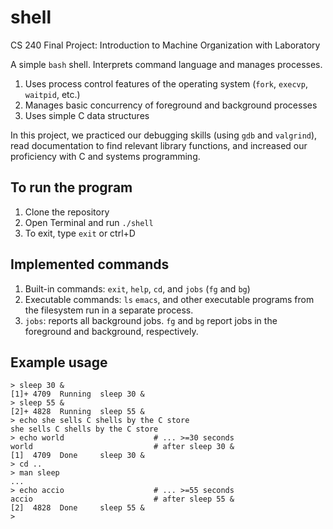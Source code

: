 # shell
CS 240 Final Project: Introduction to Machine Organization with Laboratory

A simple `bash` shell. Interprets command language and manages processes.
  1) Uses process control features of the operating system (`fork`, `execvp`, `waitpid`, etc.)
  2) Manages basic concurrency of foreground and background processes
  3) Uses simple C data structures

In this project, we practiced our debugging skills (using `gdb` and `valgrind`), read documentation to find relevant library functions, and increased our proficiency with C and systems programming.

## To run the program
  1) Clone the repository
  2) Open Terminal and run `./shell`
  3) To exit, type `exit` or ctrl+D

## Implemented commands
  1) Built-in commands: `exit`, `help`, `cd`, and `jobs` (`fg` and `bg`)
  2) Executable commands: `ls` `emacs`, and other executable programs from the filesystem run in a separate process.
  3) `jobs`: reports all background jobs. `fg` and `bg` report jobs in the foreground and background, respectively.

## Example usage
```
> sleep 30 &
[1]+ 4709  Running  sleep 30 &
> sleep 55 &
[2]+ 4828  Running  sleep 55 &
> echo she sells C shells by the C store
she sells C shells by the C store
> echo world                    # ... >=30 seconds
world                           # after sleep 30 &
[1]  4709  Done     sleep 30 &
> cd ..
> man sleep
...
> echo accio                    # ... >=55 seconds
accio                           # after sleep 55 &
[2]  4828  Done     sleep 55 &
>
```
